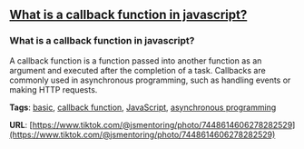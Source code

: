 ## [What is a callback function in javascript?](#what-is-a-callback-function-in-javascript)

### What is a callback function in javascript?

A callback function is a function passed into another function as an argument and executed after the completion of a task. Callbacks are commonly used in asynchronous programming, such as handling events or making HTTP requests.

**Tags**: [basic](./level/basic), [callback function](./theme/callback_function), [JavaScript](./theme/javascript), [asynchronous programming](./theme/asynchronous_programming)

**URL**: [https://www.tiktok.com/@jsmentoring/photo/7448614606278282529](https://www.tiktok.com/@jsmentoring/photo/7448614606278282529)
